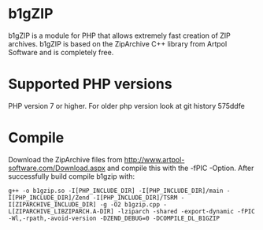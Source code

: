 # b1gZIP
b1gZIP is a module for PHP that allows extremely fast creation of ZIP archives. b1gZIP is based on the ZipArchive C++ library from Artpol Software and is completely free.

# Supported PHP versions
PHP version 7 or higher. For older php version look at git history 575ddfe

# Compile
Download the ZipArchive files from http://www.artpol-software.com/Download.aspx and compile this with the -fPIC -Option.
After successfully build compile b1gzip with:

```
g++ -o b1gzip.so -I[PHP_INCLUDE_DIR] -I[PHP_INCLUDE_DIR]/main -I[PHP_INCLUDE_DIR]/Zend -I[PHP_INCLUDE_DIR]/TSRM -I[ZIPARCHIVE_INCLUDE_DIR] -g -O2 b1gzip.cpp -L[ZIPARCHIVE_LIBZIPARCH.A-DIR] -lziparch -shared -export-dynamic -fPIC -Wl,-rpath,-avoid-version -DZEND_DEBUG=0 -DCOMPILE_DL_B1GZIP
```
